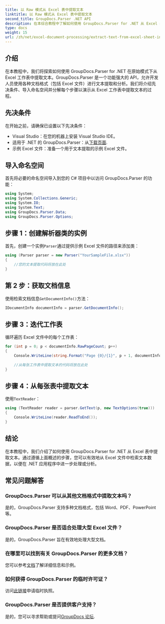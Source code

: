 ```yaml
---
title: 以 Raw 模式从 Excel 表中提取文本
linktitle: 以 Raw 模式从 Excel 表中提取文本
second_title: GroupDocs.Parser .NET API
description: 在本综合教程中了解如何使用 GroupDocs.Parser for .NET 从 Excel 表中提取文本。下载并开始解析。
type: docs
weight: 15
url: /zh/net/excel-document-processing/extract-text-from-excel-sheet-in-raw-mode/
---
```

## 介绍
在本教程中，我们将探索如何使用 GroupDocs.Parser for .NET 在原始模式下从 Excel 工作表中提取文本。GroupDocs.Parser 是一个功能强大的 API，允许开发人员使用各种文档格式（包括 Excel 文件）进行文本提取和分析。我们将介绍先决条件、导入命名空间并分解每个步骤以演示从 Excel 工作表中提取文本的过程。
## 先决条件
在开始之前，请确保已设置以下先决条件：
- Visual Studio：在您的机器上安装 Visual Studio IDE。
- 适用于 .NET 的 GroupDocs.Parser：从[下载页面](https://releases.groupdocs.com/parser/net/).
- 示例 Excel 文件：准备一个用于文本提取的示例 Excel 文件。

## 导入命名空间
首先将必要的命名空间导入到您的 C# 项目中以访问 GroupDocs.Parser 的功能：
```csharp
using System;
using System.Collections.Generic;
using System.IO;
using System.Text;
using GroupDocs.Parser.Data;
using GroupDocs.Parser.Options;
```
## 步骤 1：创建解析器类的实例
首先，创建一个实例`Parser`通过提供示例 Excel 文件的路径来添加类：
```csharp
using (Parser parser = new Parser("YourSampleFile.xlsx"))
{
    //您的文本提取代码将放在此处
}
```
## 第 2 步：获取文档信息
使用检索文档信息`GetDocumentInfo()`方法：
```csharp
IDocumentInfo documentInfo = parser.GetDocumentInfo();
```
## 步骤 3：迭代工作表
循环遍历 Excel 文件中的每个工作表：
```csharp
for (int p = 0; p < documentInfo.RawPageCount; p++)
{
    Console.WriteLine(string.Format("Page {0}/{1}", p + 1, documentInfo.RawPageCount));
    
    //从每张工作表中提取文本的代码将放在此处
}
```
## 步骤 4：从每张表中提取文本
使用`TextReader`：
```csharp
using (TextReader reader = parser.GetText(p, new TextOptions(true)))
{
    Console.WriteLine(reader.ReadToEnd());
}
```

## 结论
在本教程中，我们介绍了如何使用 GroupDocs.Parser for .NET 从 Excel 表中提取文本。通过遵循上面概述的步骤，您可以有效地从 Excel 文件中检索文本数据，以便在 .NET 应用程序中进一步处理或分析。

## 常见问题解答
### GroupDocs.Parser 可以从其他文档格式中提取文本吗？
是的，GroupDocs.Parser 支持多种文档格式，包括 Word、PDF、PowerPoint 等。
### GroupDocs.Parser 是否适合处理大型 Excel 文件？
是的，GroupDocs.Parser 旨在有效地处理大型文档。
### 在哪里可以找到有关 GroupDocs.Parser 的更多文档？
您可以参考[文档](https://reference.groupdocs.com/parser/net/)了解详细信息和示例。
### 如何获得 GroupDocs.Parser 的临时许可证？
访问[此链接](https://purchase.groupdocs.com/temporary-license/)申请临时执照。
### GroupDocs.Parser 是否提供客户支持？
是的，您可以寻求帮助或提问[GroupDocs 论坛](https://forum.groupdocs.com/c/parser/17).